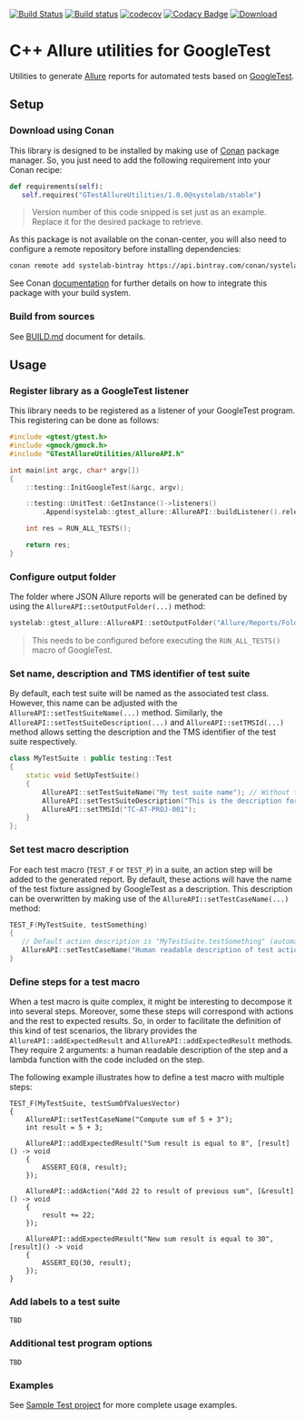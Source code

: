 [![Build Status](https://travis-ci.org/systelab/cpp-gtest-allure-utilities.svg?branch=master)](https://travis-ci.org/systelab/cpp-gtest-allure-utilities)
[![Build status](https://ci.appveyor.com/api/projects/status/srstqtis5eoo3y1r?svg=true)](https://ci.appveyor.com/project/systelab/cpp-gtest-allure-utilities)
[![codecov](https://codecov.io/gh/systelab/cpp-gtest-allure-utilities/branch/master/graph/badge.svg)](https://codecov.io/gh/systelab/cpp-gtest-allure-utilities)
[![Codacy Badge](https://api.codacy.com/project/badge/Grade/e741aa9726794fe182f2629a31df5deb)](https://www.codacy.com/app/joaquimvila/cpp-gtest-allure-utilities?utm_source=github.com&amp;utm_medium=referral&amp;utm_content=systelab/cpp-gtest-allure-utilities&amp;utm_campaign=Badge_Grade)
[![Download](https://api.bintray.com/packages/systelab/conan/GTestAllureUtilities:systelab/images/download.svg)](https://bintray.com/systelab/conan/GTestAllureUtilities:systelab/_latestVersion)


# C++ Allure utilities for GoogleTest

Utilities to generate [Allure](http://allure.qatools.ru/) reports for automated tests based on [GoogleTest](https://github.com/google/googletest).


## Setup

### Download using Conan

This library is designed to be installed by making use of [Conan](https://conan.io/) package manager. So, you just need to add the following requirement into your Conan recipe:

```python
def requirements(self):
   self.requires("GTestAllureUtilities/1.0.0@systelab/stable")
```

> Version number of this code snipped is set just as an example. Replace it for the desired package to retrieve.

As this package is not available on the conan-center, you will also need to configure a remote repository before installing dependencies:

```bash
conan remote add systelab-bintray https://api.bintray.com/conan/systelab/conan 
```

See Conan [documentation](https://docs.conan.io/en/latest/) for further details on how to integrate this package with your build system.


### Build from sources

See [BUILD.md](BUILD.md) document for details.


## Usage

### Register library as a GoogleTest listener

This library needs to be registered as a listener of your GoogleTest program. This registering can be done as follows:

```cpp
#include <gtest/gtest.h>
#include <gmock/gmock.h>
#include "GTestAllureUtilities/AllureAPI.h"

int main(int argc, char* argv[])
{
	::testing::InitGoogleTest(&argc, argv);

	::testing::UnitTest::GetInstance()->listeners()
		.Append(systelab::gtest_allure::AllureAPI::buildListener().release());

	int res = RUN_ALL_TESTS();

	return res;
}
```


### Configure output folder

The folder where JSON Allure reports will be generated can be defined by using the `AllureAPI::setOutputFolder(...)` method:

```cpp
systelab::gtest_allure::AllureAPI::setOutputFolder("Allure/Reports/Folder");
```
> This needs to be configured before executing the `RUN_ALL_TESTS()` macro of GoogleTest.


### Set name, description and TMS identifier of test suite

By default, each test suite will be named as the associated test class. However, this name can be adjusted with the `AllureAPI::setTestSuiteName(...)` method. Similarly, the `AllureAPI::setTestSuiteDescription(...)` and `AllureAPI::setTMSId(...)` method allows setting the description and the TMS identifier of the test suite respectively.

```cpp
class MyTestSuite : public testing::Test
{
    static void SetUpTestSuite()
    {
        AllureAPI::setTestSuiteName("My test suite name"); // Without this line, test suite name would be "MyTestSuite"
        AllureAPI::setTestSuiteDescription("This is the description for the MyTestSuite");
        AllureAPI::setTMSId("TC-AT-PROJ-001");
    }
};
```


### Set test macro description

For each test macro (`TEST_F` or `TEST_P`) in a suite, an action step will be added to the generated report. By default, these actions will have the name of the test fixture assigned by GoogleTest as a description. This description can be overwritten by making use of the `AllureAPI::setTestCaseName(...)` method:

```cpp
TEST_F(MyTestSuite, testSomething)
{
   // Default action description is "MyTestSuite.testSomething" (automatically assigned by GoogleTest)
   AllureAPI::setTestCaseName("Human readable description of test action");
}
```


### Define steps for a test macro

When a test macro is quite complex, it might be interesting to decompose it into several steps. Moreover, some these steps will correspond with actions and the rest to expected results. So, in order to facilitate the definition of this kind of test scenarios, the library provides the `AllureAPI::addExpectedResult` and `AllureAPI::addExpectedResult` methods. They require 2 arguments: a human readable description of the step and a lambda function with the code included on the step.

The following example illustrates how to define a test macro with multiple steps:

```
TEST_F(MyTestSuite, testSumOfValuesVector)
{
    AllureAPI::setTestCaseName("Compute sum of 5 + 3");
    int result = 5 + 3;
   
    AllureAPI::addExpectedResult("Sum result is equal to 8", [result]() -> void
    {
        ASSERT_EQ(8, result);
    });
    
    AllureAPI::addAction("Add 22 to result of previous sum", [&result]() -> void
    {
        result += 22;
    });
    
    AllureAPI::addExpectedResult("New sum result is equal to 30", [result]() -> void
    {
        ASSERT_EQ(30, result);
    }); 
}
```


### Add labels to a test suite

```
TBD
```

### Additional test program options

```
TBD
```

### Examples

See [Sample Test project](test/SampleTestProject) for more complete usage examples.
